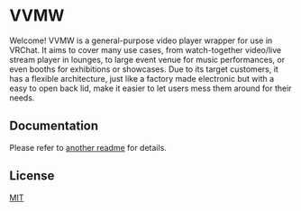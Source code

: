 # VVMW
Welcome! VVMW is a general-purpose video player wrapper for use in VRChat. It aims to cover many use cases, from watch-together video/live stream player in lounges, to large event venue for music performances, or even booths for exhibitions or showcases. Due to its target customers, it has a flexible architecture, just like a factory made electronic but with a easy to open back lid, make it easier to let users mess them around for their needs.

## Documentation
Please refer to [another readme](./Packages/idv.jlchntoz.vvmw/README.md) for details.

## License
[MIT](./Packages/idv.jlchntoz.vvmw/LICENSE)
